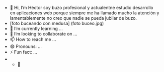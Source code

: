 - 👋 Hi, I’m Héctor soy buzo profesional y actualentne estudio desarrollo en aplicaciones web porque siempre me ha llamado mucho la atención y lamentablemente no creo que nadie se pueda jubilar de buzo.
- [foto buceando con medusa] (foto buceo.jpg)
- 🌱 I’m currently learning ...
- 💞️ I’m looking to collaborate on ...
- 📫 How to reach me ...
- 😄 Pronouns: ...
- ⚡ Fun fact: ...
- - 👀 

<!---
Educahector/Educahector is a ✨ special ✨ repository because its `README.md` (this file) appears on your GitHub profile.
You can click the Preview link to take a look at your changes.
--->
